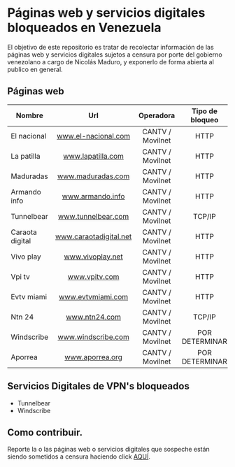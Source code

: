 # Páginas web y servicios digitales bloqueados en Venezuela

El objetivo de este repositorio es tratar de recolectar información de las páginas web y servicios digitales sujetos a censura por porte del gobierno venezolano a cargo de Nicolás Maduro, y exponerlo de forma abierta al publico en general.

## Páginas web

| Nombre          | Url                    | Operadora        |Tipo de bloqueo  | Status  |
| --------------- |:----------------------:|:----------------:|:---------------:| :------:|
| El nacional     | www.el-nacional.com    | CANTV / Movilnet | HTTP            | Activo  |
| La patilla      | www.lapatilla.com      | CANTV / Movilnet | HTTP            | Activo  |
| Maduradas       | www.maduradas.com      | CANTV / Movilnet | HTTP            | Activo  |
| Armando info    | www.armando.info       | CANTV / Movilnet | HTTP            | Activo  |
| Tunnelbear      | www.tunnelbear.com     | CANTV / Movilnet | TCP/IP          | Activo  |
| Caraota digital | www.caraotadigital.net | CANTV / Movilnet | HTTP            | Activo  |
| Vivo play       | www.vivoplay.net       | CANTV / Movilnet | HTTP            | Activo  |
| Vpi tv          | www.vpitv.com          | CANTV / Movilnet | HTTP            | Activo  |
| Evtv miami      | www.evtvmiami.com      | CANTV / Movilnet | HTTP            | Activo  |
| Ntn 24          | www.ntn24.com          | CANTV / Movilnet | TCP/IP          | Activo  |
| Windscribe      | www.windscribe.com     | CANTV / Movilnet | POR DETERMINAR  | Activo  |
| Aporrea         | www.aporrea.org        | CANTV / Movilnet | POR DETERMINAR  | Activo  |

## Servicios Digitales de VPN's bloqueados

- Tunnelbear
- Windscribe

## Como contribuir.

Reporte la o las páginas web o servicios digitales que sospeche están siendo sometidos a censura haciendo click [AQUÍ](https://github.com/leninalbertolp/webblockedvzla/issues/new).
